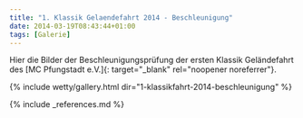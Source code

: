 ```yaml
---
title: "1. Klassik Gelaendefahrt 2014 - Beschleunigung"
date: 2014-03-19T08:43:44+01:00
tags: [Galerie]
---
```

Hier die Bilder der Beschleunigungsprüfung der ersten Klassik Geländefahrt des [MC Pfungstadt e.V.]{: target="_blank" rel="noopener noreferrer"}.

<!--more-->

{% include wetty/gallery.html dir="1-klassikfahrt-2014-beschleunigung" %}

{% include _references.md %}
